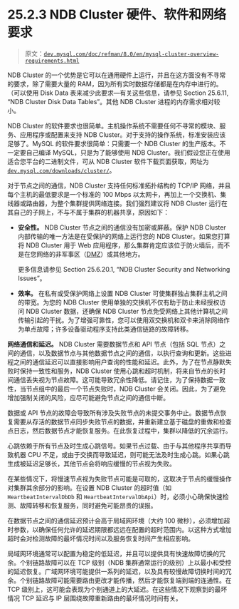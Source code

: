 # 25.2.3 NDB Cluster 硬件、软件和网络要求

> 原文：[`dev.mysql.com/doc/refman/8.0/en/mysql-cluster-overview-requirements.html`](https://dev.mysql.com/doc/refman/8.0/en/mysql-cluster-overview-requirements.html)

NDB Cluster 的一个优势是它可以在通用硬件上运行，并且在这方面没有不寻常的要求，除了需要大量的 RAM，因为所有实时数据存储都是在内存中进行的。（可以使用 Disk Data 表来减少此要求—有关这些信息，请参见 Section 25.6.11, “NDB Cluster Disk Data Tables”。其他 NDB Cluster 进程的内存需求相对较小。

NDB Cluster 的软件要求也很简单。主机操作系统不需要任何不寻常的模块、服务、应用程序或配置来支持 NDB Cluster。对于支持的操作系统，标准安装应该足够了。MySQL 的软件要求很简单：只需要一个 NDB Cluster 的生产版本。不一定要自己编译 MySQL，只是为了能够使用 NDB Cluster。我们假设您正在使用适合您平台的二进制文件，可从 NDB Cluster 软件下载页面获取，网址为 [`dev.mysql.com/downloads/cluster/`](https://dev.mysql.com/downloads/cluster/)。

对于节点之间的通信，NDB Cluster 支持任何标准拓扑结构的 TCP/IP 网络，并且每个主机的最低要求是一个标准的 100 Mbps 以太网卡，再加上一个交换机、集线器或路由器，为整个集群提供网络连接。我们强烈建议将 NDB Cluster 运行在其自己的子网上，不与不属于集群的机器共享，原因如下：

+   **安全性。** NDB Cluster 节点之间的通信没有加密或屏蔽。保护 NDB Cluster 内部传输的唯一方法是在受保护的网络上运行您的 NDB Cluster。如果您打算将 NDB Cluster 用于 Web 应用程序，那么集群肯定应该位于防火墙后，而不是在您网络的非军事区（[DMZ](http://compnetworking.about.com/cs/networksecurity/g/bldef_dmz.htm)）或其他地方。

    更多信息请参见 Section 25.6.20.1, “NDB Cluster Security and Networking Issues”。

+   **效率。** 在私有或受保护网络上设置 NDB Cluster 可使集群独占集群主机之间的带宽。为您的 NDB Cluster 使用单独的交换机不仅有助于防止未经授权访问 NDB Cluster 数据，还确保 NDB Cluster 节点免受网络上其他计算机之间传输引起的干扰。为了增强可靠性，您可以使用双交换机和双卡来消除网络作为单点故障；许多设备驱动程序支持此类通信链路的故障转移。

**网络通信和延迟。** NDB Cluster 需要数据节点和 API 节点（包括 SQL 节点）之间的通信，以及数据节点与其他数据节点之间的通信，以执行查询和更新。这些进程之间的通信延迟可以直接影响用户查询的性能和延迟。此外，为了在节点静默失败时保持一致性和服务，NDB Cluster 使用心跳和超时机制，将来自节点的长时间通信丢失视为节点故障。这可能导致冗余性降低。请记住，为了保持数据一致性，当节点组中的最后一个节点失败时，NDB Cluster 会关闭。因此，为了避免增加强制关闭的风险，应尽可能避免节点之间的通信中断。

数据或 API 节点的故障会导致所有涉及失败节点的未提交事务中止。数据节点恢复需要从存活的数据节点同步失败节点的数据，并重新建立基于磁盘的重做和检查点日志，然后数据节点才能恢复服务。在此恢复过程中，集群以降低的冗余运行。

心跳依赖于所有节点及时生成心跳信号。如果节点过载、由于与其他程序共享而导致机器 CPU 不足，或由于交换而导致延迟，则可能无法及时生成心跳。如果心跳生成被延迟足够长，其他节点会将响应缓慢的节点视为失败。

在某些情况下，将慢速节点视为失败节点可能是可取的，这取决于节点的缓慢操作对集群其余部分的影响。在设置 NDB Cluster 的超时值（如 `HeartbeatIntervalDbDb` 和 `HeartbeatIntervalDbApi`）时，必须小心确保快速检测、故障转移和恢复服务，同时避免可能昂贵的误报。

在数据节点之间的通信延迟预计会高于局域网环境（大约 100 微秒），必须增加超时参数，以确保任何允许的延迟期限都远远在配置的超时范围内。以这种方式增加超时会对检测故障的最坏情况时间以及服务恢复时间产生相应影响。

局域网环境通常可以配置为稳定的低延迟，并且可以提供具有快速故障切换的冗余。个别链路故障可以在 TCP 级别（NDB 集群通常运行的级别）上以最小和受控的延迟恢复。广域网环境可能提供一系列的延迟，以及具有较慢故障切换时间的冗余。个别链路故障可能需要路由更改才能传播，然后才能恢复端到端的连通性。在 TCP 级别上，这可能会表现为个别通道上的大延迟。在这些情况下观察到的最坏情况 TCP 延迟与 IP 层围绕故障重新路由的最坏情况时间有关。
